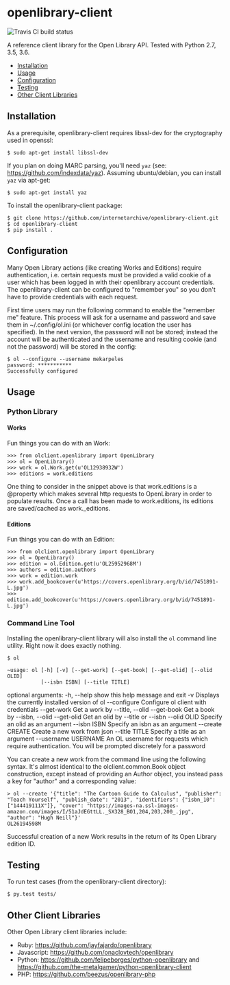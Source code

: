 openlibrary-client
==================

![Travis CI build status](https://travis-ci.org/internetarchive/openlibrary-client.svg?branch=master)

A reference client library for the Open Library API.
Tested with Python 2.7, 3.5, 3.6.


- [Installation](#installation)
- [Usage](#usage)
- [Configuration](#configuration)
- [Testing](#testing)
- [Other Client Libraries](#other-client-libraries)

## Installation

As a prerequisite, openlibrary-client requires libssl-dev for the
cryptography used in openssl:

    $ sudo apt-get install libssl-dev

If you plan on doing MARC parsing, you'll need `yaz` (see:
https://github.com/indexdata/yaz). Assuming ubuntu/debian, you can
install `yaz` via apt-get:

    $ sudo apt-get install yaz

To install the openlibrary-client package:

    $ git clone https://github.com/internetarchive/openlibrary-client.git
    $ cd openlibrary-client
    $ pip install .

## Configuration

Many Open Library actions (like creating Works and Editions) require
authentication, i.e. certain requests must be provided a valid cookie
of a user which has been logged in with their openlibrary account
credentials.  The openlibrary-client can be configured to "remember
you" so you don't have to provide credentials with each request.

First time users may run the following command to enable the "remember
me" feature. This process will ask for a username and password and
save them in ~/.config/ol.ini (or whichever config location the user
has specified). In the next version, the password will not be stored;
instead the account will be authenticated and the username and
resulting cookie (and not the password) will be stored in the config:

    $ ol --configure --username mekarpeles
    password: ***********
    Successfully configured

## Usage

### Python Library

#### Works

Fun things you can do with an Work:

    >>> from olclient.openlibrary import OpenLibrary
    >>> ol = OpenLibrary()
    >>> work = ol.Work.get(u'OL12938932W')
    >>> editions = work.editions

One thing to consider in the snippet above is that work.editions is a
@property which makes several http requests to OpenLibrary in order to
populate results. Once a call has been made to work.editions, its
editions are saved/cached as work._editions.

#### Editions

Fun things you can do with an Edition:

    >>> from olclient.openlibrary import OpenLibrary
    >>> ol = OpenLibrary()
    >>> edition = ol.Edition.get(u'OL25952968M')
    >>> authors = edition.authors
    >>> work = edition.work
    >>> work.add_bookcover(u'https://covers.openlibrary.org/b/id/7451891-L.jpg')
    >>> edition.add_bookcover(u'https://covers.openlibrary.org/b/id/7451891-L.jpg')

### Command Line Tool

Installing the openlibrary-client library will also install the `ol`
command line utility. Right now it does exactly nothing.

    $ ol

    ~usage: ol [-h] [-v] [--get-work] [--get-book] [--get-olid] [--olid OLID]
               [--isbn ISBN] [--title TITLE]

optional arguments:
  -h, --help           show this help message and exit
  -v                   Displays the currently installed version of ol
  --configure          Configure ol client with credentials
  --get-work           Get a work by --title, --olid
  --get-book           Get a book by --isbn, --olid
  --get-olid           Get an olid by --title or --isbn
  --olid OLID          Specify an olid as an argument
  --isbn ISBN          Specify an isbn as an argument
  --create CREATE      Create a new work from json
  --title TITLE        Specify a title as an argument
  --username USERNAME  An OL username for requests which require
                       authentication. You will be prompted discretely for a
                       password
     
You can create a new work from the command line using the following
syntax. It's almost identical to the olclient.common.Book object
construction, except instead of providing an Author object, you
instead pass a key for "author" and a corresponding value:


    > ol --create '{"title": "The Cartoon Guide to Calculus", "publisher": "Teach Yourself", "publish_date": "2013", "identifiers": {"isbn_10": ["144419111X"]}, "cover": "https://images-na.ssl-images-amazon.com/images/I/51aJdEGttLL._SX328_BO1,204,203,200_.jpg", "author": "Hugh Neill"}'
    OL26194598M

Successful creation of a new Work results in the return of its Open Library edition ID.

## Testing

To run test cases (from the openlibrary-client directory):

    $ py.test tests/

## Other Client Libraries

Other Open Library client libraries include:
- Ruby: https://github.com/jayfajardo/openlibrary
- Javascript: https://github.com/onaclovtech/openlibrary
- Python: https://github.com/felipeborges/python-openlibrary and https://github.com/the-metalgamer/python-openlibrary-client
- PHP: https://github.com/beezus/openlibrary-php
